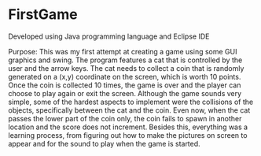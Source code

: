 # FirstGame

Developed using Java programming language and Eclipse IDE

Purpose:
        This was my first attempt at creating a game using some GUI graphics and swing. The program features a cat that is controlled by 
     the user and the arrow keys. The cat needs to collect a coin that is randomly generated on a (x,y) coordinate on the screen, which is
     worth 10 points. Once the coin is collected 10 times, the game is over and the player can choose to play again or exit the screen. 
     Although the game sounds very simple, some of the hardest aspects to implement were the collisions of the objects, specifically between
     the cat and the coin. Even now, when the cat passes the lower part of the coin only, the coin fails to spawn in another location and 
     the score does not increment. Besides this, everything was a learning process, from figuring out how to make the pictures on screen
     to appear and for the sound to play when the game is started. 
